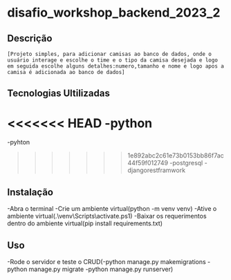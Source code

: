 # disafio_workshop_backend_2023_2

## Descrição

    [Projeto simples, para adicionar camisas ao banco de dados, onde o usuário interage e escolhe o time e o tipo da camisa desejada e logo em seguida escolhe alguns detalhes:numero,tamanho e nome e logo apos a camisa é adicionada ao banco de dados]

## Tecnologias Ultilizadas

<<<<<<< HEAD
 -python
=======
 -pyhton
>>>>>>> 1e892abc2c61e73b0153bb86f7ac44f59f012749
 -postgresql
 -djangorestframwork

## Instalação

-Abra o terminal
-Crie um ambiente virtual(python -m venv venv)
-Ative o ambiente virtual(.\venv\Scripts\activate.ps1)
-Baixar os requerimentos dentro do ambiente virtual(pip install requirements.txt)

## Uso

-Rode o servidor e teste o CRUD(-python manage.py makemigrations
                                -python manage.py migrate
                                -python manage.py runserver)



